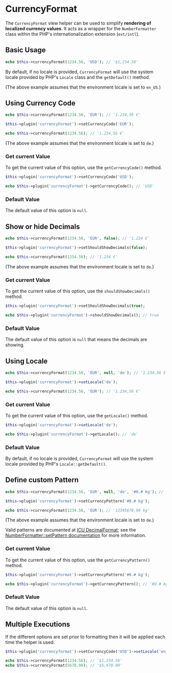 # CurrencyFormat

The `CurrencyFormat` view helper can be used to simplify **rendering of
localized currency values**. It acts as a wrapper for the `NumberFormatter` 
class within the PHP's internationalization extension (`ext/intl`).

## Basic Usage

```php
echo $this->currencyFormat(1234.56, 'USD'); // '$1,234.56'
```

By default, if no locale is provided, `CurrencyFormat` will use the system
locale provided by PHP's `Locale` class and the `getDefault()` method.

(The above example assumes that the environment locale is set to `en_US`.)

## Using Currency Code

```php fct_label="Invoke Usage"
echo $this->currencyFormat(1234.56, 'EUR'); // '1.234,56 €'
```

```php fct_label="Setter Usage"
$this->plugin('currencyFormat')->setCurrencyCode('EUR');

echo $this->currencyFormat(1234.56); // '1.234,56 €'
```

(The above example assumes that the environment locale is set to `de`.)

### Get current Value

To get the current value of this option, use the `getCurrencyCode()` method.

```php
$this->plugin('currencyFormat')->setCurrencyCode('USD');

echo $this->plugin('currencyFormat')->getCurrencyCode(); // 'USD'
```

### Default Value

The default value of this option is `null`.

## Show or hide Decimals

```php fct_label="Invoke Usage"
echo $this->currencyFormat(1234.56, 'EUR', false); // '1.234 €'
```

```php fct_label="Setter Usage"
$this->plugin('currencyFormat')->setShouldShowDecimals(false);

echo $this->currencyFormat(1234.56); // '1.234 €'
```

(The above example assumes that the environment locale is set to `de`.)

### Get current Value

To get the current value of this option, use the `shouldShowDecimals()` method.

```php
$this->plugin('currencyFormat')->setShouldShowDecimals(true);

echo $this->plugin('currencyFormat')->shouldShowDecimals(); // true
```

### Default Value

The default value of this option is `null` that means the decimals are showing.

## Using Locale

```php fct_label="Invoke Usage"
echo $this->currencyFormat(1234.56, 'EUR', null, 'de'); // '1.234,56 €'
```

```php fct_label="Setter Usage"
$this->plugin('currencyFormat')->setLocale('de');

echo $this->currencyFormat(1234.56, 'EUR'); // '1.234,56 €'
```

### Get current Value

To get the current value of this option, use the `getLocale()` method.

```php
$this->plugin('currencyFormat')->setLocale('de');

echo $this->plugin('currencyFormat')->getLocale(); // 'de'
```

### Default Value

By default, if no locale is provided, `CurrencyFormat` will use the system
locale provided by PHP's `Locale::getDefault()`.

## Define custom Pattern

```php fct_label="Invoke Usage"
echo $this->currencyFormat(1234.56, 'EUR', null, 'de', '#0.# kg'); // '12345678,90 kg'
```

```php fct_label="Setter Usage"
$this->plugin('currencyformat')->setCurrencyPattern('#0.# kg');

echo $this->currencyFormat(1234.56, 'EUR'); // '12345678,90 kg'
```

(The above example assumes that the environment locale is set to `de`.)

Valid patterns are documented at
[ICU DecimalFormat](http://www.icu-project.org/apiref/icu4c/classDecimalFormat.html#details);
see the [NumberFormatter::setPattern documentation](https://www.php.net/manual/numberformatter.setpattern.php)
for more information.

### Get current Value

To get the current value of this option, use the `getCurrencyPattern()` method.

```php
$this->plugin('currencyFormat')->setCurrencyPattern('#0.# kg');

echo $this->plugin('currencyFormat')->getCurrencyPattern(); // '#0.# kg'
```

### Default Value

The default value of this option is `null`.

## Multiple Executions

If the different options are set prior to formatting then it will be applied
each time the helper is used.

```php
$this->plugin('currencyformat')->setCurrencyCode('USD')->setLocale('en_US');

echo $this->currencyFormat(1234.56); // '$1,234.56'
echo $this->currencyFormat(5678.90); // '$5,678.90'
```
